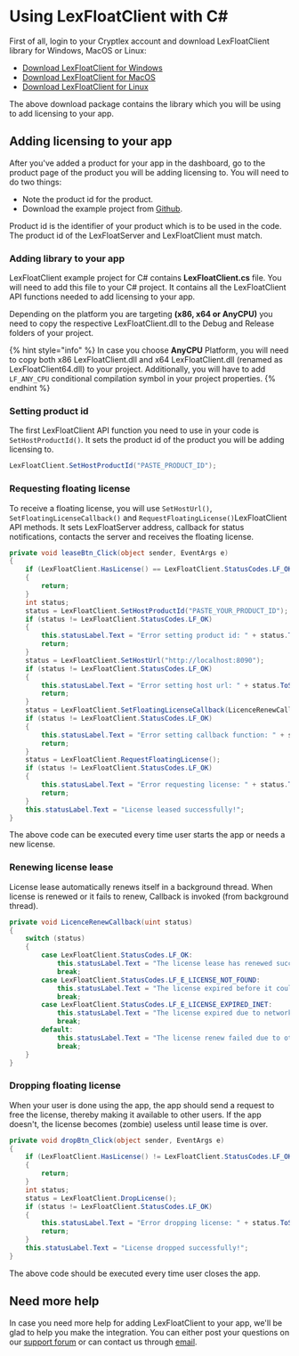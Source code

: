 # Using LexFloatClient with C\#

First of all, login to your Cryptlex account and download LexFloatClient library for Windows, MacOS or Linux:

* [Download LexFloatClient for Windows](https://app.cryptlex.com/downloads)
* [Download LexFloatClient for MacOS](https://app.cryptlex.com/downloads)
* [Download LexFloatClient for Linux](https://app.cryptlex.com/downloads)

The above download package contains the library which you will be using to add licensing to your app.

## Adding licensing to your app

After you've added a product for your app in the dashboard, go to the product page of the product you will be adding licensing to. You will need to do two things:

* Note the product id for the product.
* Download the example project from [Github](https://github.com/cryptlex/lexfloatclient-csharp).

Product id is the identifier of your product which is to be used in the code. The product id of the LexFloatServer and LexFloatClient must match.

### Adding library to your app

LexFloatClient example project for C\# contains **LexFloatClient.cs** file. You will need to add this file to your C\# project. It contains all the LexFloatClient API functions needed to add licensing to your app.

Depending on the platform you are targeting **\(x86, x64 or AnyCPU\)** you need to copy the respective LexFloatClient.dll to the Debug and Release folders of your project.

{% hint style="info" %}
In case you choose **AnyCPU** Platform, you will need to copy both x86 LexFloatClient.dll and x64 LexFloatClient.dll \(renamed as LexFloatClient64.dll\) to your project. Additionally, you will have to add `LF_ANY_CPU` conditional compilation symbol in your project properties.
{% endhint %}

### Setting product id

The first LexFloatClient API function you need to use in your code is `SetHostProductId()`. It sets the product id of the product you will be adding licensing to. 

```csharp
LexFloatClient.SetHostProductId("PASTE_PRODUCT_ID");
```

### Requesting floating license

To receive a floating license, you will use `SetHostUrl()`, `SetFloatingLicenseCallback()` and `RequestFloatingLicense()`LexFloatClient API methods. It sets LexFloatServer address, callback for status notifications, contacts the server and receives the floating license.

```csharp
private void leaseBtn_Click(object sender, EventArgs e)
{
    if (LexFloatClient.HasLicense() == LexFloatClient.StatusCodes.LF_OK)
    {
        return;
    }
    int status;
    status = LexFloatClient.SetHostProductId("PASTE_YOUR_PRODUCT_ID");
    if (status != LexFloatClient.StatusCodes.LF_OK)
    {
        this.statusLabel.Text = "Error setting product id: " + status.ToString();
        return;
    }
    status = LexFloatClient.SetHostUrl("http://localhost:8090");
    if (status != LexFloatClient.StatusCodes.LF_OK)
    {
        this.statusLabel.Text = "Error setting host url: " + status.ToString();
        return;
    }
    status = LexFloatClient.SetFloatingLicenseCallback(LicenceRenewCallback);
    if (status != LexFloatClient.StatusCodes.LF_OK)
    {
        this.statusLabel.Text = "Error setting callback function: " + status.ToString();
        return;
    }
    status = LexFloatClient.RequestFloatingLicense();
    if (status != LexFloatClient.StatusCodes.LF_OK)
    {
        this.statusLabel.Text = "Error requesting license: " + status.ToString();
        return;
    }
    this.statusLabel.Text = "License leased successfully!";
}
```

The above code can be executed every time user starts the app or needs a new license.

### Renewing license lease

License lease automatically renews itself in a background thread. When license is renewed or it fails to renew, Callback is invoked \(from background thread\).

```csharp
private void LicenceRenewCallback(uint status)
{
    switch (status)
    {
        case LexFloatClient.StatusCodes.LF_OK:
            this.statusLabel.Text = "The license lease has renewed successfully.";
            break;
        case LexFloatClient.StatusCodes.LF_E_LICENSE_NOT_FOUND:
            this.statusLabel.Text = "The license expired before it could be renewed.";
            break;
        case LexFloatClient.StatusCodes.LF_E_LICENSE_EXPIRED_INET:
            this.statusLabel.Text = "The license expired due to network connection failure.";
            break;
        default:
            this.statusLabel.Text = "The license renew failed due to other reason. Error code: " + status.ToString();
            break;
    }
}
```

### Dropping floating license

When your user is done using the app, the app should send a request to free the license, thereby making it available to other users. If the app doesn't, the license becomes \(zombie\) useless until lease time is over.

```csharp
private void dropBtn_Click(object sender, EventArgs e)
{
    if (LexFloatClient.HasLicense() != LexFloatClient.StatusCodes.LF_OK)
    {
        return;
    }
    int status;
    status = LexFloatClient.DropLicense();
    if (status != LexFloatClient.StatusCodes.LF_OK)
    {
        this.statusLabel.Text = "Error dropping license: " + status.ToString();
        return;
    }
    this.statusLabel.Text = "License dropped successfully!";
}
```

The above code should be executed every time user closes the app.

## Need more help

In case you need more help for adding LexFloatClient to your app, we'll be glad to help you make the integration. You can either post your questions on our [support forum](https://forums.cryptlex.com) or can contact us through [email](mailto:support@cryptlex.com?Subject=Using%20LexFloatClient).

